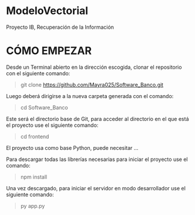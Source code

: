 # ModeloVectorial
 Proyecto IB, Recuperación de la Información

# CÓMO EMPEZAR
Desde un Terminal abierto en la dirección escogida, clonar el repositorio con el siguiente comando:
> git clone https://github.com/Mayra025/Software_Banco.git

Luego deberá dirigirse a la nueva carpeta generada con el comando:
> cd Software_Banco

Este será el directorio base de Git, para acceder al directorio en el que está el proyecto use el siguiente comando:
> cd frontend

El proyecto usa como base Python, puede necesitar ...

Para descargar todas las librerías necesarias para iniciar el proyecto use el comando:
> npm install

Una vez descargado, para iniciar el servidor en modo desarrollador use el siguiente comando:
> py app.py
